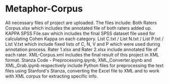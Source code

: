 # Metaphor-Corpus
All necessary files of project are uploaded. The files include:
Both Raters Corpus.xlsx which includes the annotated file of both raters added up.
KAPPA SPSS File.sav which includes the final SPSS dataset file used for calculating Cohen Kappa on each category. 
List C.txt / List N.txt / List P.txt / List V.txt which include fixed lists of C, N, V and P which were used during annotation process. 
Rater 1.xlsx and Rater 2.xlsx include annotated file of each rater.
XML-Corpus.xml includes the final result of this project in XML format. 
Stanza Code - Preprocessing.ipynb, XML_Converter.ipynb and XML_Grab.ipynb respectively include Python files for preprocessing the text files using Stanford's Stanza, converting the Excel file to XML and to work with XML corpus for extracting specific info. 
